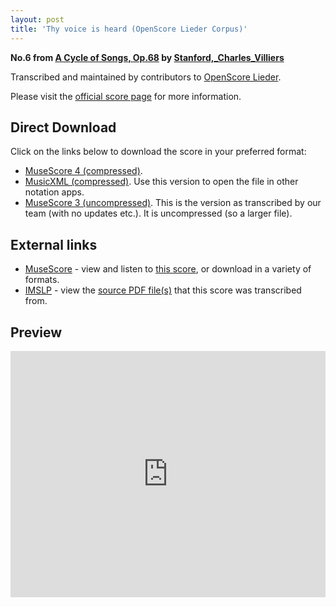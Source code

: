 ```yaml
---
layout: post
title: 'Thy voice is heard (OpenScore Lieder Corpus)'
---
```


__No.6 from [A Cycle of Songs, Op.68](https://fourscoreandmore.org/openscore/lieder/Stanford,_Charles_Villiers/A_Cycle_of_Songs,_Op.68/) by [Stanford,_Charles_Villiers](https://fourscoreandmore.org/openscore/lieder/Stanford,_Charles_Villiers)__

Transcribed and maintained by contributors to [OpenScore Lieder].

Please visit the [official score page] for more information.

[official score page]: https://musescore.com/openscore-lieder-corpus/scores/6789677
[OpenScore Lieder]: https://musescore.com/openscore-lieder-corpus

## Direct Download

Click on the links below to download the score in your preferred format:
- [MuseScore 4 (compressed)](https://fourscoreandmore.org/openscore/lieder/Stanford,_Charles_Villiers/A_Cycle_of_Songs,_Op.68/6_Thy_voice_is_heard.mscz).
- [MusicXML (compressed)](https://fourscoreandmore.org/openscore/lieder/Stanford,_Charles_Villiers/A_Cycle_of_Songs,_Op.68/6_Thy_voice_is_heard.mxl). Use this version to open the file in other notation apps.
- [MuseScore 3 (uncompressed)](https://raw.githubusercontent.com/OpenScore/Lieder/refs/heads/main/scores/Stanford,_Charles_Villiers/A_Cycle_of_Songs,_Op.68/6_Thy_voice_is_heard/lc6789677.mscx). This is the version as transcribed by our team (with no updates etc.). It is uncompressed (so a larger file).

## External links

- [MuseScore] - view and listen to [this score][MuseScore], or download in a variety of formats.
- [IMSLP] - view the [source PDF file(s)][IMSLP] that this score was transcribed from.

[MuseScore]: https://musescore.com/score/6789677
[IMSLP]: https://imslp.org/wiki/Special:ReverseLookup/225685

## Preview

<iframe width="100%" height="394" src="https://musescore.com/openscore-lieder-corpus/scores/6789677/embed" frameborder="0" allowfullscreen allow="autoplay; fullscreen"></iframe>
